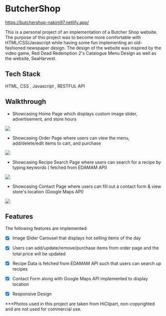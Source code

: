 # ButcherShop
https://butchershop-nakim97.netlify.app/

This is a personal project of an implementation of a Butcher Shop website. The purpose of this project was to become more comfortable with HTML/CSS/Javascript while having some fun implementing an old-fashioned newspaper design. The design of the website was inspired by the video game, Red Dead Redemption 2's Catalogue Menu Design as well as the website, SeaHarvest.

## Tech Stack
HTML, CSS , Javascript , RESTFUL API 

## Walkthrough

- Showcasing Home Page which displays custom image slider, advertisement, and store hours

![](meat1.gif)

- Showcasing Order Page where users can view the menu, add/delete/edit items to cart, and purchase

![](meat2.gif)

- Showcasing Recipe Search Page where users can search for a recipe by typing keywords ( fetched from EDAMAM API) 

![](meat3.gif)

- Showcasing Contact Page where users can fill out a contact form & view store's location (Google Maps API)

![](meat4.gif)


## Features

The following features are implemented:

* [X] Image Slider Carousel that displays hot selling items of the day
* [X] Users can add/update/remove/purchase items from order page and the total price will be updated
* [X] Recipe Data is fetched from EDAMAM API such that users can search up recipes
* [X] Contact Form along with Google Maps API implemented to display location
* [X] Responsive Design 


***Photos used in this project are taken from HiClipart, non-copyrighted and are not used for commercial use. 
